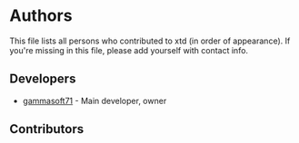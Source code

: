 # Authors

This file lists all persons who contributed to xtd (in order of appearance). If you're missing in this file, please add yourself with contact info.

## Developers

* [gammasoft71](https://gammasoft71.wixsite.com/gammasoft) - Main developer, owner

## Contributors
